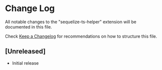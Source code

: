 # Change Log

All notable changes to the "sequelize-ts-helper" extension will be documented in this file.

Check [Keep a Changelog](http://keepachangelog.com/) for recommendations on how to structure this file.

## [Unreleased]

- Initial release
